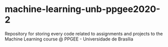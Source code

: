 # machine-learning-unb-ppgee2020-2
Repository for storing every code related to assignments and projects to the Machine Learning course @ PPGEE - Universidade de Brasília
